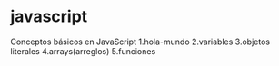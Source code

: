 # javascript
Conceptos básicos en JavaScript
1.hola-mundo
2.variables
3.objetos literales
4.arrays(arreglos)
5.funciones
